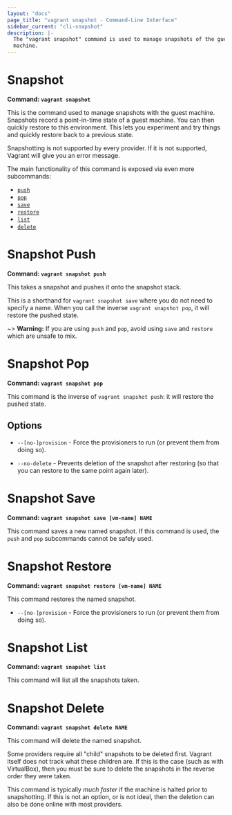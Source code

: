 ```yaml
---
layout: "docs"
page_title: "vagrant snapshot - Command-Line Interface"
sidebar_current: "cli-snapshot"
description: |-
  The "vagrant snapshot" command is used to manage snapshots of the guest
  machine.
---
```


# Snapshot

**Command: `vagrant snapshot`**

This is the command used to manage snapshots with the guest machine.
Snapshots record a point-in-time state of a guest machine. You can then
quickly restore to this environment. This lets you experiment and try things
and quickly restore back to a previous state.

Snapshotting is not supported by every provider. If it is not supported,
Vagrant will give you an error message.

The main functionality of this command is exposed via even more subcommands:

* [`push`](#snapshot-push)
* [`pop`](#snapshot-pop)
* [`save`](#snapshot-save)
* [`restore`](#snapshot-restore)
* [`list`](#snapshot-list)
* [`delete`](#snapshot-delete)

# Snapshot Push

**Command: `vagrant snapshot push`**

This takes a snapshot and pushes it onto the snapshot stack.

This is a shorthand for `vagrant snapshot save` where you do not need
to specify a name. When you call the inverse `vagrant snapshot pop`, it will
restore the pushed state.

~> **Warning:** If you are using `push` and `pop`, avoid using `save`
   and `restore` which are unsafe to mix.

# Snapshot Pop

**Command: `vagrant snapshot pop`**

This command is the inverse of `vagrant snapshot push`: it will restore
the pushed state.

## Options

* `--[no-]provision` - Force the provisioners to run (or prevent them
    from doing so).

* `--no-delete` - Prevents deletion of the snapshot after restoring
    (so that you can restore to the same point again later).

# Snapshot Save

**Command: `vagrant snapshot save [vm-name] NAME`**

This command saves a new named snapshot. If this command is used, the
`push` and `pop` subcommands cannot be safely used.

# Snapshot Restore

**Command: `vagrant snapshot restore [vm-name] NAME`**

This command restores the named snapshot.

* `--[no-]provision` - Force the provisioners to run (or prevent them
    from doing so).

# Snapshot List

**Command: `vagrant snapshot list`**

This command will list all the snapshots taken.

# Snapshot Delete

**Command: `vagrant snapshot delete NAME`**

This command will delete the named snapshot.

Some providers require all "child" snapshots to be deleted first. Vagrant
itself does not track what these children are. If this is the case (such
as with VirtualBox), then you must be sure to delete the snapshots in the
reverse order they were taken.

This command is typically _much faster_ if the machine is halted prior to
snapshotting. If this is not an option, or is not ideal, then the deletion
can also be done online with most providers.
